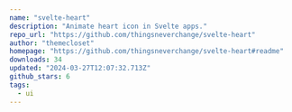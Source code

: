 ```yaml
---
name: "svelte-heart"
description: "Animate heart icon in Svelte apps."
repo_url: "https://github.com/thingsneverchange/svelte-heart"
author: "themecloset"
homepage: "https://github.com/thingsneverchange/svelte-heart#readme"
downloads: 34
updated: "2024-03-27T12:07:32.713Z"
github_stars: 6
tags: 
  - ui
---
```

